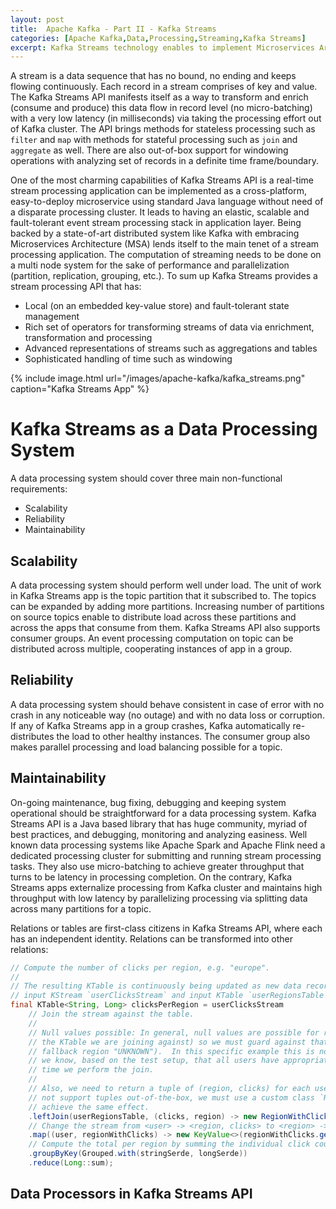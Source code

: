 ```yaml
---
layout: post
title:  Apache Kafka - Part II - Kafka Streams
categories: [Apache Kafka,Data,Processing,Streaming,Kafka Streams]
excerpt: Kafka Streams technology enables to implement Microservices Architecture (MSA) compliant stream processing/event streaming applications using Apache Kafka as a data backbone with all of the scalability and availability features of Kafka cluster. 
---
```

A stream is a data sequence that has no bound, no ending and keeps flowing continuously. Each record in a stream comprises of key and value. The Kafka Streams API manifests itself as a way to transform and enrich (consume and produce) this data flow in record level (no micro-batching) with a very low latency (in milliseconds) via taking the processing effort out of Kafka cluster. The API brings methods for stateless processing such as `filter` and `map` with methods for stateful processing such as `join` and `aggregate` as well. There are also out-of-box support for windowing operations with analyzing set of records in a definite time frame/boundary.

One of the most charming capabilities of Kafka Streams API is a real-time stream processing application can be implemented as a cross-platform, easy-to-deploy microservice using standard Java language without need of a disparate processing cluster. It leads to having an elastic, scalable and fault-tolerant event stream processing stack in application layer. Being backed by a state-of-art distributed system like Kafka with embracing Microservices Architecture (MSA) lends itself to the main tenet of a stream processing application. The computation of streaming needs to be done on a multi node system for the sake of performance and parallelization (partition, replication, grouping, etc.). To sum up Kafka Streams provides a stream processing API that has:
- Local (on an embedded key-value store) and fault-tolerant state management
- Rich set of operators for transforming streams of data via enrichment, transformation and processing
- Advanced representations of streams such as aggregations and tables
- Sophisticated handling of time such as windowing

{% include image.html url="/images/apache-kafka/kafka_streams.png" caption="Kafka Streams App" %}

# Kafka Streams as a Data Processing System
A data processing system should cover three main non-functional requirements:
- Scalability
- Reliability
- Maintainability

## Scalability
A data processing system should perform well under load. The unit of work in Kafka Streams app is the topic partition that it subscribed to. The topics can be expanded by adding more partitions. Increasing number of partitions on source topics enable to distribute load across these partitions and across the apps that consume from them. Kafka Streams API also supports consumer groups. An event processing computation on topic can be distributed across multiple, cooperating instances of app in a group.

## Reliability
A data processing system should behave consistent in case of error with no crash in any noticeable way (no outage) and with no data loss or corruption. If any of Kafka Streams app in a group crashes, Kafka automatically re-distributes the load to other healthy instances. The consumer group also makes parallel processing and load balancing possible for a topic.

## Maintainability
On-going maintenance, bug fixing, debugging and keeping system operational should be straightforward for a data processing system. Kafka Streams API is a Java based library that has huge community, myriad of best practices, and debugging, monitoring and analyzing easiness. Well known data processing systems like Apache Spark and Apache Flink need a dedicated processing cluster for submitting and running stream processing tasks. They also use micro-batching to achieve greater throughput that turns to be latency in processing completion. On the contrary, Kafka Streams apps externalize processing from Kafka cluster and maintains high throughput with low latency by parallelizing processing via splitting data across many partitions for a topic.

Relations or tables are first-class citizens in Kafka Streams API, where each has an independent identity. Relations can be transformed into other relations:
```java
// Compute the number of clicks per region, e.g. "europe".
//
// The resulting KTable is continuously being updated as new data records are arriving in the
// input KStream `userClicksStream` and input KTable `userRegionsTable`.
final KTable<String, Long> clicksPerRegion = userClicksStream
    // Join the stream against the table.
    //
    // Null values possible: In general, null values are possible for region (i.e. the value of
    // the KTable we are joining against) so we must guard against that (here: by setting the
    // fallback region "UNKNOWN").  In this specific example this is not really needed because
    // we know, based on the test setup, that all users have appropriate region entries at the
    // time we perform the join.
    //
    // Also, we need to return a tuple of (region, clicks) for each user.  But because Java does
    // not support tuples out-of-the-box, we must use a custom class `RegionWithClicks` to
    // achieve the same effect.
    .leftJoin(userRegionsTable, (clicks, region) -> new RegionWithClicks(region == null ? "UNKNOWN" : region, clicks))
    // Change the stream from <user> -> <region, clicks> to <region> -> <clicks>
    .map((user, regionWithClicks) -> new KeyValue<>(regionWithClicks.getRegion(), regionWithClicks.getClicks()))
    // Compute the total per region by summing the individual click counts per region.
    .groupByKey(Grouped.with(stringSerde, longSerde))
    .reduce(Long::sum);
```

## Data Processors in Kafka Streams API